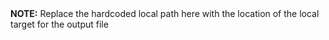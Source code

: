 <div class="alert alert-block alert-info">
<b>NOTE:</b> Replace the hardcoded local path here with the location of the local target for the output file 
        
</div>
